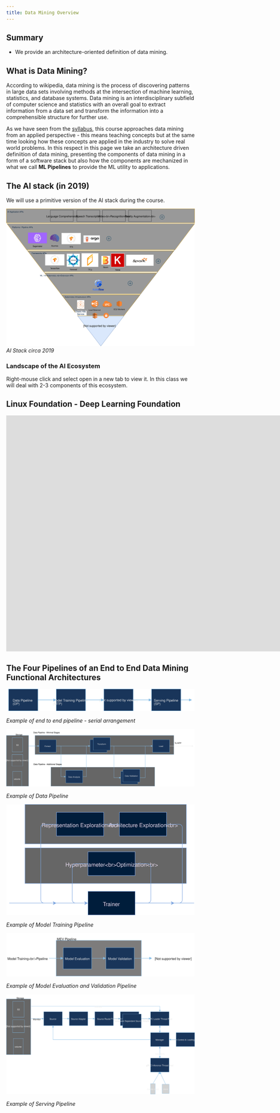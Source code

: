 ```yaml
---
title: Data Mining Overview
---
```


## Summary

* We provide an architecture-oriented definition of data mining. 

## What is Data Mining?

According to wikipedia, data mining is the process of discovering patterns in large data sets involving methods at the intersection of machine learning, statistics, and database systems. Data mining is an interdisciplinary subfield of computer science and statistics with an overall goal to extract information from a data set and transform the information into a comprehensible structure for further use.

As we have seen from the [syllabus](docs/syllabus), this course approaches data mining from an applied perspective - this means teaching concepts but at the same time looking how these concepts are applied in the industry to solve real world problems. In this respect in this page we take an architecture driven definiition of data mining, presenting the components of data mining in a form of a software stack but also how the components are mechanized in what we call **ML Pipelines** to provide the ML utility to applications. 

## The AI stack (in 2019)

We will use a primitive version of the AI stack during the course. 

![AI stack](images/ai-stack.svg)
*AI Stack circa 2019*

### Landscape of the AI Ecosystem

Right-mouse click and select open in a new tab to view it. In this class we will deal with 2-3 components of this ecosystem.  

<section class="bg-apple">
              <div class="wrap">
                  <h2>Linux Foundation - Deep Learning Foundation</h2>
          <iframe width="2120" height="630" src="https://landscape.lfdl.io/format=landscape&fullscreen=yes" frameborder="0" allowfullscreen></iframe>
          </div>
</section>

## The Four Pipelines of an End to End Data Mining Functional Architectures

![E2E ML Pipeline](images/acumos-E2E.svg)

*Example of end to end pipeline - serial arrangement*

![Data Pipeline](images/acumos-DP1.svg)

*Example of Data Pipeline*

![Model Training Pipeline](images/acumos-MTP.svg)

*Example of Model Training Pipeline*

![Model Evaluation and Validation Pipeline](images/acumos-MEVP.svg)

*Example of Model Evaluation and Validation Pipeline*

![Serving Pipeline](images/acumos-SP.svg)

*Example of Serving Pipeline*

<!-- 
## Taxi-tariff optimization - Dynamic Pricing -->
